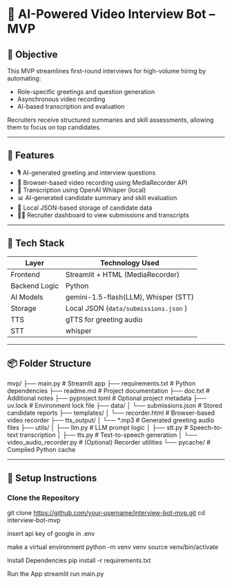# 🎥 AI-Powered Video Interview Bot – MVP

## 🧠 Objective

This MVP streamlines first-round interviews for high-volume hiring by automating:
- Role-specific greetings and question generation
- Asynchronous video recording
- AI-based transcription and evaluation

Recruiters receive structured summaries and skill assessments, allowing them to focus on top candidates.

---

## 🚀 Features

- 🎙️ AI-generated greeting and interview questions
- 🎥 Browser-based video recording using MediaRecorder API
- 📝 Transcription using OpenAI Whisper (local)
- 📊 AI-generated candidate summary and skill evaluation
- 📁 Local JSON-based storage of candidate data
- 🧑‍💼 Recruiter dashboard to view submissions and transcripts

---

## 🧰 Tech Stack

| Layer            | Technology Used                      |
|------------------|--------------------------------------|
| Frontend         | Streamlit + HTML (MediaRecorder)     |
| Backend Logic    | Python                               |
| AI Models        | gemini-1.5-flash(LLM), Whisper (STT) |
| Storage          | Local JSON (`data/submissions.json` )|
| TTS              | gTTS for greeting audio              |
| STT              | whisper                              |
---

## 📦 Folder Structure

mvp/ ├── main.py # Streamlit app ├── requirements.txt # Python dependencies ├── readme.md # Project documentation ├── doc.txt # Additional notes ├── pyproject.toml # Optional project metadata ├── uv.lock # Environment lock file ├── data/ │ └── submissions.json # Stored candidate reports ├── templates/ │ └── recorder.html # Browser-based video recorder ├── tts_output/ │ └── *.mp3 # Generated greeting audio files ├── utils/ │ ├── llm.py # LLM prompt logic │ ├── stt.py # Speech-to-text transcription │ ├── tts.py # Text-to-speech generation │ └── video_audio_recorder.py # (Optional) Recorder utilities └── pycache/ # Compiled Python cache

---

## 🧪 Setup Instructions

### Clone the Repository

git clone https://github.com/your-username/interview-bot-mvp.git
cd interview-bot-mvp

insert api key of google in
.env

make a virtual environment
python -m venv venv
source venv/bin/activate 

Install Dependencies
pip install -r requirements.txt

 Run the App
streamlit run main.py


